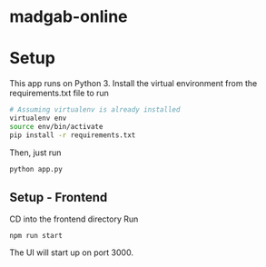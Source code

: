 # madgab-online

# Setup

This app runs on Python 3. Install the virtual environment from the requirements.txt file to run
```bash
# Assuming virtualenv is already installed
virtualenv env
source env/bin/activate
pip install -r requirements.txt
```

Then, just run
```python
python app.py
```

## Setup - Frontend
CD into the frontend directory
Run
```npm i
npm run start
```

The UI will start up on port 3000.
